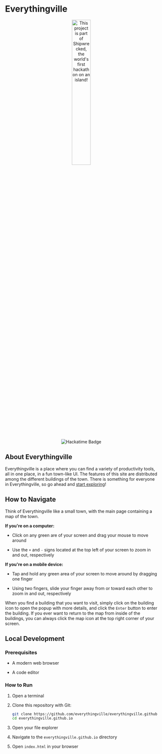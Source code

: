 # Everythingville

<div align="center">
    <a href="https://shipwrecked.hackclub.com/?r=163" target="_blank">
        <img src="https://hc-cdn.hel1.your-objectstorage.com/s/v3/739361f1d440b17fc9e2f74e49fc185d86cbec14_badge.png" alt="This project is part of Shipwrecked, the world's first hackathon on an island!" style="width: 35%;">
    </a>
    <br><br>
    <img src="https://hackatime-badge.hackclub.com/U07DMCJTB8Q/everythingville" alt="Hackatime Badge">
</div>

## About Everythingville

Everythingville is a place where you can find a variety of productivity tools, all in one place, in a fun town-like UI. The features of this site are distributed among the different buildings of the town. There is something for everyone in Everythingville, so go ahead and [start exploring](https://everythingville.github.io/)!

## How to Navigate

Think of Everythingville like a small town, with the main page containing a map of the town.

**If you're on a computer:**

- Click on any green are of your screen and drag your mouse to move around

- Use the `+` and `-` signs located at the top left of your screen to zoom in and out, respectively

**If you're on a mobile device:**

- Tap and hold any green area of your screen to move around by dragging one finger

- Using two fingers, slide your finger away from or toward each other to zoom in and out, respectively

When you find a building that you want to visit, simply click on the building icon to open the popup with more details, and click the `Enter` button to enter the building. If you ever want to return to the map from inside of the buildings, you can always click the map icon at the top right corner of your screen.

## Local Development

### Prerequisites

- A modern web browser

- A code editor

### How to Run

1. Open a terminal

2. Clone this repository with Git:

    ```bash
    git clone https://github.com/everythingville/everythingville.github.io.git
    cd everythingville.github.io
    ```

3. Open your file explorer

4. Navigate to the `everythingville.github.io` directory

5. Open `index.html` in your browser